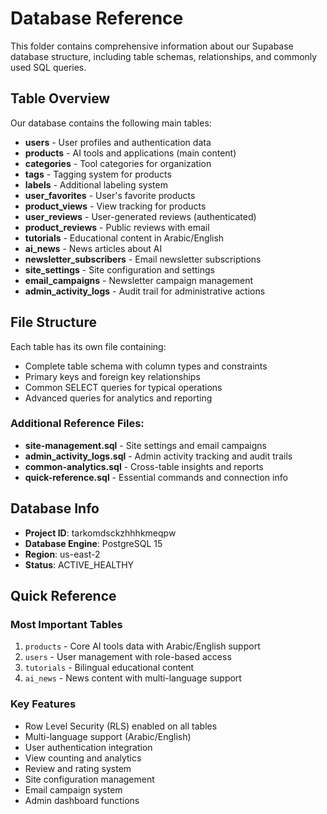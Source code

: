 # Database Reference

This folder contains comprehensive information about our Supabase database structure, including table schemas, relationships, and commonly used SQL queries.

## Table Overview

Our database contains the following main tables:

- **users** - User profiles and authentication data
- **products** - AI tools and applications (main content)
- **categories** - Tool categories for organization
- **tags** - Tagging system for products
- **labels** - Additional labeling system
- **user_favorites** - User's favorite products
- **product_views** - View tracking for products
- **user_reviews** - User-generated reviews (authenticated)
- **product_reviews** - Public reviews with email
- **tutorials** - Educational content in Arabic/English
- **ai_news** - News articles about AI
- **newsletter_subscribers** - Email newsletter subscriptions
- **site_settings** - Site configuration and settings
- **email_campaigns** - Newsletter campaign management
- **admin_activity_logs** - Audit trail for administrative actions

## File Structure

Each table has its own file containing:
- Complete table schema with column types and constraints
- Primary keys and foreign key relationships
- Common SELECT queries for typical operations
- Advanced queries for analytics and reporting

### Additional Reference Files:
- **site-management.sql** - Site settings and email campaigns
- **admin_activity_logs.sql** - Admin activity tracking and audit trails
- **common-analytics.sql** - Cross-table insights and reports
- **quick-reference.sql** - Essential commands and connection info

## Database Info

- **Project ID**: tarkomdsckzhhhkmeqpw
- **Database Engine**: PostgreSQL 15
- **Region**: us-east-2
- **Status**: ACTIVE_HEALTHY

## Quick Reference

### Most Important Tables
1. `products` - Core AI tools data with Arabic/English support
2. `users` - User management with role-based access
3. `tutorials` - Bilingual educational content
4. `ai_news` - News content with multi-language support

### Key Features
- Row Level Security (RLS) enabled on all tables
- Multi-language support (Arabic/English)
- User authentication integration
- View counting and analytics
- Review and rating system
- Site configuration management
- Email campaign system
- Admin dashboard functions 
